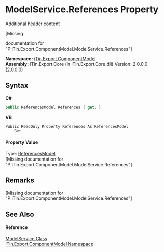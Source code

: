 # ModelService.References Property 
Additional header content 

\[Missing <summary> documentation for "P:iTin.Export.ComponentModel.ModelService.References"\]

**Namespace:**&nbsp;<a href="N_iTin_Export_ComponentModel">iTin.Export.ComponentModel</a><br />**Assembly:**&nbsp;iTin.Export.Core (in iTin.Export.Core.dll) Version: 2.0.0.0 (2.0.0.0)

## Syntax

**C#**<br />
``` C#
public ReferencesModel References { get; }
```

**VB**<br />
``` VB
Public ReadOnly Property References As ReferencesModel
	Get
```


#### Property Value
Type: <a href="T_iTin_Export_Model_ReferencesModel">ReferencesModel</a><br />\[Missing <value> documentation for "P:iTin.Export.ComponentModel.ModelService.References"\]

## Remarks
\[Missing <remarks> documentation for "P:iTin.Export.ComponentModel.ModelService.References"\]

## See Also


#### Reference
<a href="T_iTin_Export_ComponentModel_ModelService">ModelService Class</a><br /><a href="N_iTin_Export_ComponentModel">iTin.Export.ComponentModel Namespace</a><br />